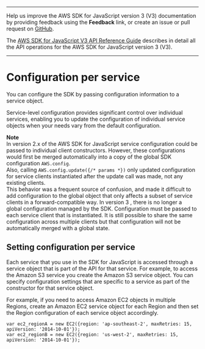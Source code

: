 --------

Help us improve the AWS SDK for JavaScript version 3 \(V3\) documentation by providing feedback using the **Feedback** link, or create an issue or pull request on [GitHub](https://github.com/awsdocs/aws-sdk-for-javascript-v3)\.

 The [AWS SDK for JavaScript V3 API Reference Guide](https://docs.aws.amazon.com/AWSJavaScriptSDK/v3/latest/index.html) describes in detail all the API operations for the AWS SDK for JavaScript version 3 \(V3\)\.

--------

# Configuration per service<a name="global-config-object"></a>

You can configure the SDK by passing configuration information to a service object\.

Service\-level configuration provides significant control over individual services, enabling you to update the configuration of individual service objects when your needs vary from the default configuration\.

**Note**  
In version 2\.x of the AWS SDK for JavaScript service configuration could be passed to individual client constructors\. However, these configurations would first be merged automatically into a copy of the global SDK configuration `AWS.config`\.  
Also, calling `AWS.config.update({/* params *})` only updated configuration for service clients instantiated after the update call was made, not any existing clients\.  
This behavior was a frequent source of confusion, and made it difficult to add configuration to the global object that only affects a subset of service clients in a forward\-compatible way\. In version 3 , there is no longer a global configuration managed by the SDK\. Configuration must be passed to each service client that is instantiated\. It is still possible to share the same configuration across multiple clients but that configuration will not be automatically merged with a global state\.

## Setting configuration per service<a name="service-specific-configuration"></a>

Each service that you use in the SDK for JavaScript is accessed through a service object that is part of the API for that service\. For example, to access the Amazon S3 service you create the Amazon S3 service object\. You can specify configuration settings that are specific to a service as part of the constructor for that service object\. 

For example, if you need to access Amazon EC2 objects in multiple Regions, create an Amazon EC2 service object for each Region and then set the Region configuration of each service object accordingly\.

```
var ec2_regionA = new EC2({region: 'ap-southeast-2', maxRetries: 15, apiVersion: '2014-10-01'});
var ec2_regionB = new EC2({region: 'us-west-2', maxRetries: 15, apiVersion: '2014-10-01'});
```